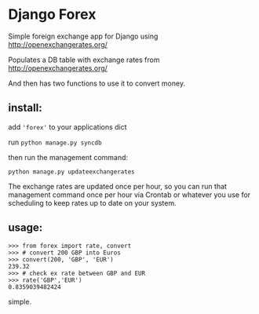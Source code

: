 Django Forex
============

Simple foreign exchange app for Django using http://openexchangerates.org/

Populates a DB table with exchange rates from http://openexchangerates.org/

And then has two functions to use it to convert money.

install:
--------------------------------------


add `'forex'` to your applications dict

run `python manage.py syncdb`

then run the management command:

`python manage.py updateexchangerates`

The exchange rates are updated once per hour, so you can run that management
command once per hour via Crontab or whatever you use for scheduling to keep 
rates up to date on your system.


usage:
--------------------------------------

	>>> from forex import rate, convert
	>>> # convert 200 GBP into Euros
	>>> convert(200, 'GBP', 'EUR')
	239.32
	>>> # check ex rate between GBP and EUR
	>>> rate('GBP','EUR')
	0.8359039482424

simple.
